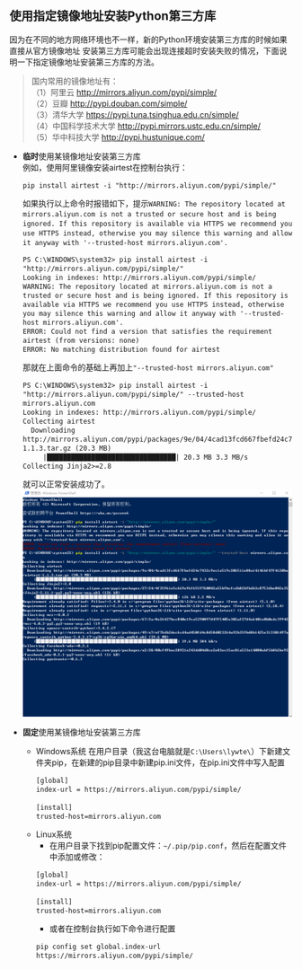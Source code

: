## 使用指定镜像地址安装Python第三方库

因为在不同的地方网络环境也不一样，新的Python环境安装第三方库的时候如果直接从官方镜像地址
安装第三方库可能会出现连接超时安装失败的情况，下面说明一下指定镜像地址安装第三方库的方法。
>国内常用的镜像地址有：  
>（1）阿里云 http://mirrors.aliyun.com/pypi/simple/  
（2）豆瓣 http://pypi.douban.com/simple/  
（3）清华大学 https://pypi.tuna.tsinghua.edu.cn/simple/  
（4）中国科学技术大学 http://pypi.mirrors.ustc.edu.cn/simple/  
（5）华中科技大学 http://pypi.hustunique.com/  

- **临时**使用某镜像地址安装第三方库  
例如，使用阿里镜像安装airtest在控制台执行：
    ```shell script
    pip install airtest -i "http://mirrors.aliyun.com/pypi/simple/"
    ```
    如果执行以上命令时报错如下，提示`WARNING: The repository located at mirrors.aliyun.com is not a trusted or secure host and is being ignored. If this repository is available via HTTPS we recommend you use HTTPS instead, otherwise you may silence this warning and allow it anyway with '--trusted-host mirrors.aliyun.com'.`  
    ```shell script
    PS C:\WINDOWS\system32> pip install airtest -i "http://mirrors.aliyun.com/pypi/simple/"
    Looking in indexes: http://mirrors.aliyun.com/pypi/simple/
    WARNING: The repository located at mirrors.aliyun.com is not a trusted or secure host and is being ignored. If this repository is available via HTTPS we recommend you use HTTPS instead, otherwise you may silence this warning and allow it anyway with '--trusted-host mirrors.aliyun.com'.
    ERROR: Could not find a version that satisfies the requirement airtest (from versions: none)
    ERROR: No matching distribution found for airtest
    ```
    那就在上面命令的基础上再加上`"--trusted-host mirrors.aliyun.com"`
    ```shell script
    PS C:\WINDOWS\system32> pip install airtest -i "http://mirrors.aliyun.com/pypi/simple/" --trusted-host mirrors.aliyun.com
    Looking in indexes: http://mirrors.aliyun.com/pypi/simple/
    Collecting airtest
      Downloading http://mirrors.aliyun.com/pypi/packages/9e/04/4cad13fcd667fbefd24c7432c9ec1a519c206511e88a14146bf47f4120be/airtest-1.1.3.tar.gz (20.3 MB)
         |████████████████████████████████| 20.3 MB 3.3 MB/s
    Collecting Jinja2>=2.8
    ```
    就可以正常安装成功了。  
    ![](../../resources/image/python-evn-001.png)  

- **固定**使用某镜像地址安装第三方库
    - Windows系统
        在用户目录（我这台电脑就是`C:\Users\lywte\`）下新建文件夹pip，在新建的pip目录中新建pip.ini文件，在pip.ini文件中写入配置
        ```
        [global]
        index-url = https://mirrors.aliyun.com/pypi/simple/
        
        [install]
        trusted-host=mirrors.aliyun.com
        ```
    - Linux系统  
        - 在用户目录下找到pip配置文件：`~/.pip/pip.conf`，然后在配置文件中添加或修改：
        ```
        [global]
        index-url = https://mirrors.aliyun.com/pypi/simple/
        
        [install]
        trusted-host=mirrors.aliyun.com
        ```
        - 或者在控制台执行如下命令进行配置
        ```
        pip config set global.index-url https://mirrors.aliyun.com/pypi/simple/
        ```


